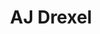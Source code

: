 ---
pid: rs84
title: AJ Drexel
location_transcription: Schuylkill Yards
coordinates: "[-75.188398423526, 39.969989737935]"
zipcode: '19104'
gen_neighborhood: West Philadelphia
neighborhood: University City,Belmont,Parkside,Powelton Village
outside_phl: 
age: '21'
age_range: 20-29
instagram: 
image_file_name: rs_84.jpg
proposal_transcription: A statue for AJ Drexel. An innovator of Philly. Understand
  influence and vision. A man for the people.
topic: Education,Person
topic_summary: 0, 0, 0
type: Sculpture Statue
keywords_other: 
credit: John O'Connor
image_labels: 
twitter: 
facebook: 
permalink: "/monuments/rs84/"
layout: item-page
---